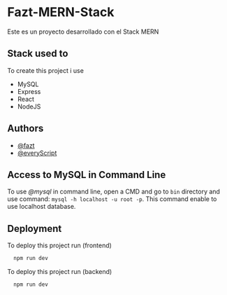 # Fazt-MERN-Stack
Este es un proyecto desarrollado con el Stack MERN

## Stack used to

To create this project i use 

- MySQL
- Express
- React
- NodeJS


## Authors

- [@fazt](https://github.com/fazt)
- [@everyScript](https://github.com/EveryScript)

## Access to MySQL in Command Line
To use _@mysql_ in command line, open a CMD and go to `bin` directory and use command: `mysql -h localhost -u root -p`. This command enable to use localhost database.


## Deployment

To deploy this project run (frontend)

```bash
  npm run dev
```
To deploy this project run (backend)

```bash
  npm run dev
```


